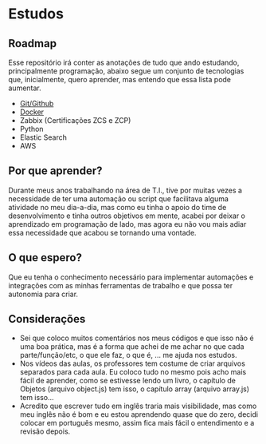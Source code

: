 # Estudos

## Roadmap
Esse repositório irá conter as anotações de tudo que ando estudando, principalmente programação, abaixo segue um conjunto de tecnologias que, inicialmente, quero aprender, mas entendo que essa lista pode aumentar.

- [Git/Github](https://github.com/Skimifil/Estudos/tree/main/Git)
- [Docker](https://github.com/Skimifil/Estudos/tree/main/Docker)
- Zabbix (Certificações ZCS e ZCP)
- Python
- Elastic Search
- AWS

## Por que aprender?
Durante meus anos trabalhando na área de T.I., tive por muitas vezes a necessidade de ter uma automação ou script que facilitava alguma atividade no meu dia-a-dia, mas como eu tinha o apoio do time de desenvolvimento e tinha outros objetivos em mente, acabei por deixar o aprendizado em programação de lado, mas agora eu não vou mais adiar essa necessidade que acabou se tornando uma vontade.

## O que espero?
Que eu tenha o conhecimento necessário para implementar automações e integrações com as minhas ferramentas de trabalho e que possa ter autonomia para criar.

## Considerações
- Sei que coloco muitos comentários nos meus códigos e que isso não é uma boa prática, mas é a forma que achei de me achar no que cada parte/função/etc, o que ele faz, o que é, ... me ajuda nos estudos.
- Nos vídeos das aulas, os professores tem costume de criar arquivos separados para cada aula. Eu coloco tudo no mesmo pois acho mais fácil de aprender, como se estivesse lendo um livro, o capítulo de Objetos (arquivo object.js) tem isso, o capítulo array (arquivo array.js) tem isso...
- Acredito que escrever tudo em inglês traria mais visibilidade, mas como meu inglês não é bom e eu estou aprendendo quase que do zero, decidi colocar em português mesmo, assim fica mais fácil o entendimento e a revisão depois.
